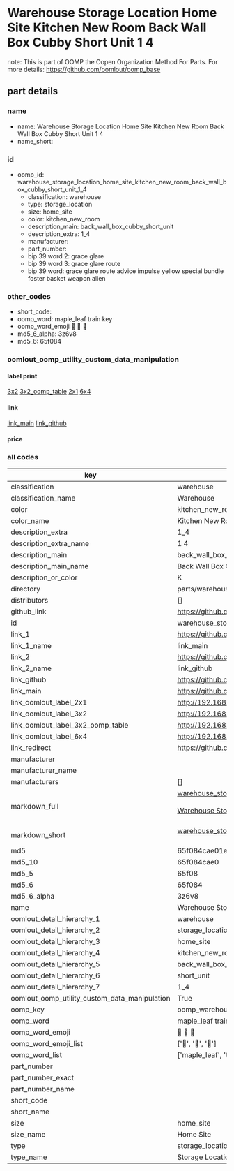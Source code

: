 # Warehouse Storage Location Home Site Kitchen New Room Back Wall Box Cubby Short Unit 1 4  

note: This is part of OOMP the Oopen Organization Method For Parts. For more details: https://github.com/oomlout/oomp_base

##  part details
  







### name
* name: Warehouse Storage Location Home Site Kitchen New Room Back Wall Box Cubby Short Unit 1 4
* name_short: 
### id
* oomp_id: warehouse_storage_location_home_site_kitchen_new_room_back_wall_box_cubby_short_unit_1_4
  * classification: warehouse
  * type: storage_location
  * size: home_site
  * color: kitchen_new_room
  * description_main: back_wall_box_cubby_short_unit
  * description_extra: 1_4
  * manufacturer: 
  * part_number: 
  * bip 39 word 2: grace glare
  * bip 39 word 3: grace glare route
  * bip 39 word: grace glare route advice impulse yellow special bundle foster basket weapon alien

### other_codes
* short_code: 
* oomp_word: maple_leaf train key
* oomp_word_emoji :maple_leaf: :train: :key:
* md5_6_alpha: 3z6v8
* md5_6: 65f084






### oomlout_oomp_utility_custom_data_manipulation
#### label print
[3x2](http://192.168.1.245:1112/?label=oomp%203z6v8)
[3x2_oomp_table](http://192.168.1.108:1112/?label=oomp%203z6v8)
[2x1](http://192.168.1.242:1112/?label=oomp%203z6v8)
[6x4](http://192.168.1.55:1112/?label=oomp%203z6v8)    

#### link

[link_main](https://github.com/oomlout/oomlout_oomp_version_1_messy/tree/main/parts/warehouse_storage_location_home_site_kitchen_new_room_back_wall_box_cubby_short_unit_1_4) [link_github](https://github.com/oomlout/oomlout_oomp_version_1_messy/tree/main/parts/warehouse_storage_location_home_site_kitchen_new_room_back_wall_box_cubby_short_unit_1_4)                             

#### price







### all codes 
| key | value |  
| --- | --- |  
| classification | warehouse |  
| classification_name | Warehouse |  
| color | kitchen_new_room |  
| color_name | Kitchen New Room |  
| description_extra | 1_4 |  
| description_extra_name | 1 4 |  
| description_main | back_wall_box_cubby_short_unit |  
| description_main_name | Back Wall Box Cubby Short Unit |  
| description_or_color | K  |  
| directory | parts/warehouse_storage_location_home_site_kitchen_new_room_back_wall_box_cubby_short_unit_1_4 |  
| distributors | [] |  
| github_link | https://github.com/oomlout/oomlout_oomp_part_src/tree/main/parts/warehouse_storage_location_home_site_kitchen_new_room_back_wall_box_cubby_short_unit_1_4 |  
| id | warehouse_storage_location_home_site_kitchen_new_room_back_wall_box_cubby_short_unit_1_4 |  
| link_1 | https://github.com/oomlout/oomlout_oomp_version_1_messy/tree/main/parts/warehouse_storage_location_home_site_kitchen_new_room_back_wall_box_cubby_short_unit_1_4 |  
| link_1_name | link_main |  
| link_2 | https://github.com/oomlout/oomlout_oomp_version_1_messy/tree/main/parts/warehouse_storage_location_home_site_kitchen_new_room_back_wall_box_cubby_short_unit_1_4 |  
| link_2_name | link_github |  
| link_github | https://github.com/oomlout/oomlout_oomp_version_1_messy/tree/main/parts/warehouse_storage_location_home_site_kitchen_new_room_back_wall_box_cubby_short_unit_1_4 |  
| link_main | https://github.com/oomlout/oomlout_oomp_version_1_messy/tree/main/parts/warehouse_storage_location_home_site_kitchen_new_room_back_wall_box_cubby_short_unit_1_4 |  
| link_oomlout_label_2x1 | http://192.168.1.242:1112/?label=oomp%203z6v8 |  
| link_oomlout_label_3x2 | http://192.168.1.245:1112/?label=oomp%203z6v8 |  
| link_oomlout_label_3x2_oomp_table | http://192.168.1.108:1112/?label=oomp%203z6v8 |  
| link_oomlout_label_6x4 | http://192.168.1.55:1112/?label=oomp%203z6v8 |  
| link_redirect | https://github.com/oomlout/oomlout_oomp_version_1_messy/tree/main/parts/warehouse_storage_location_home_site_kitchen_new_room_back_wall_box_cubby_short_unit_1_4 |  
| manufacturer |  |  
| manufacturer_name |  |  
| manufacturers | [] |  
| markdown_full | [warehouse_storage_location_home_site_kitchen_new_room_back_wall_box_cubby_short_unit_1_4](none)<br>[](none)<br>[Warehouse Storage Location Home Site Kitchen New Room Back Wall Box Cubby Short Unit 1 4](none)<br><br> |  
| markdown_short | [warehouse_storage_location_home_site_kitchen_new_room_back_wall_box_cubby_short_unit_1_4](none)<br><br> |  
| md5 | 65f084cae01e5a1ffc3910417918b32b |  
| md5_10 | 65f084cae0 |  
| md5_5 | 65f08 |  
| md5_6 | 65f084 |  
| md5_6_alpha | 3z6v8 |  
| name | Warehouse Storage Location Home Site Kitchen New Room Back Wall Box Cubby Short Unit 1 4 |  
| oomlout_detail_hierarchy_1 | warehouse |  
| oomlout_detail_hierarchy_2 | storage_location |  
| oomlout_detail_hierarchy_3 | home_site |  
| oomlout_detail_hierarchy_4 | kitchen_new_room |  
| oomlout_detail_hierarchy_5 | back_wall_box_cubby |  
| oomlout_detail_hierarchy_6 | short_unit |  
| oomlout_detail_hierarchy_7 | 1_4 |  
| oomlout_oomp_utility_custom_data_manipulation | True |  
| oomp_key | oomp_warehouse_storage_location_home_site_kitchen_new_room_back_wall_box_cubby_short_unit_1_4 |  
| oomp_word | maple_leaf train key |  
| oomp_word_emoji | :maple_leaf: :train: :key: |  
| oomp_word_emoji_list | [':maple_leaf:', ':train:', ':key:'] |  
| oomp_word_list | ['maple_leaf', 'train', 'key'] |  
| part_number |  |  
| part_number_exact |  |  
| part_number_name |  |  
| short_code |  |  
| short_name |  |  
| size | home_site |  
| size_name | Home Site |  
| type | storage_location |  
| type_name | Storage Location |  
